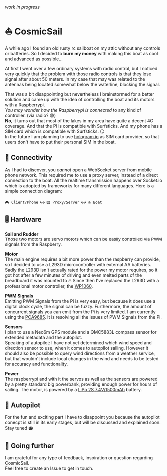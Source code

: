 *work in progress*

# ⛵️ CosmicSail

A while ago I found an old rusty rc sailboat on my attic without any controls or batteries.
So I decided to **burn my money** with making this boat as cool and advanced as possible...

At first I went over a few ordinary systems with radio control, but
I noticed very quickly that the problem with those radio controls is that they lose signal after about 50 meters.
In my case that may was related to the antennas being located somewhat below the waterline, blocking the signal.

That was a bit disappointing but nevertheless I brainstormed for a better solution and
came up with the idea of controlling the boat and its motors with a Raspberrypi.<br>
*You may wonder how the Raspberrypi is connected* to any kind of controller. (via radio? 😅)<br>
**No**, it turns out that most of the lakes in my area have quite a decent 4G coverage.
And that the Pi is compatible with Surfsticks. And my phone has a SIM card which is compatible with Surfsticks. 😏<br>
In the future I am planning to use [hologram.io](https://hologram.io) as SIM card provider, 
so that users don't have to put their personal SIM in the boat.

## 📡 Connectivity

As I had to discover, you *cannot* open a WebSocket server from mobile phone network. This required me to use a proxy server,
instead of a direct connection to the boat.
All the realtime transmission happens over Socket.io which is adopted by frameworks for many different languages.
Here is a simple connection diagram:

`🎮 Client/Phone` ↔️ `📟 Proxy/Server` ↔️ `⛵️ Boat`

## 🎚 Hardware

**Sail and Rudder**<br>
Those two motors are servo motors which can be easily controlled via PWM signals from the Raspberry.

**Motor**<br>
The main engine requires a bit more power than the raspberry can provide,
so I decided to use a L293D microcontroller with external AA batteries.
Sadly the L293D isn't actually rated for the power my motor requires,
so it got hot after a few minutes of driving and even melted parts of the breadboard it was mounted to 🔥
Since then I've replaced the L293D with a professional motor controller, the
[WP1060](https://www.krickshop.de/Elektronik-Motoren/RC-Fernsteuerungen-Zubehoer/Elektronische-Fahrtregler/Fahrtregler-Quicrun-WP1060-Brushed.htm?a=article&ProdNr=67051&p=350).

**PWM Signals**<br>
Emitting PWM Signals from the Pi is very easy, but because it does use a digital clock cycle, the signal can be fuzzy.
Furthermore, the amount of concurrent signals you can emit from the Pi is very limited.
I am currently using the [PCA9685](https://www.adafruit.com/product/815).
It is resolving all the issues of PWM Signals from the Pi.

**Sensors**<br>
I plan to use a Neo6m GPS module and a QMC5883L compass sensor for extended metadata and the autopilot.<br>
Speaking of autopilot: I have not yet determined which wind speed and direction sensor to use,
when it comes to autopilot sailing. However it should also be possible to query wind directions from a weather service,
but that wouldn't include local changes in the wind and needs to be tested for accuracy and functionality.

**Power**<br>
The raspberrypi and with it the servos as well as the sensors are powered by a pretty standard big powerbank,
providing enough power for hours of sailing. The motor, is powered by a [LiPo 2S 7.4V/1500mAh](https://www.krickshop.de/Elektronik-Motoren/Akkus-Ladetechnik/LiPo-Akku-7-4V-1500-mAh-15-C.htm?a=article&ProdNr=646090&p=365) battery.

## 🤖 Autopilot

For the fun and exciting part I have to disappoint you because the autopilot conecpt is still in its early stages,
but will be discussed and explained soon. Stay tuned 📻

## 🚧 Going further

I am grateful for any type of feedback, inspiration or question regarding CosmicSail.<br>
Feel free to create an Issue to get in touch.

